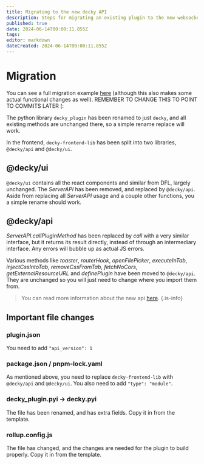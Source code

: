 ```yaml
---
title: Migrating to the new decky API
description: Steps for migrating an existing plugin to the new websocket-based system.
published: true
date: 2024-06-14T00:00:11.855Z
tags: 
editor: markdown
dateCreated: 2024-06-14T00:00:11.855Z
---
```


# Migration
You can see a full migration example [here](https://github.com/SteamDeckHomebrew/decky-plugin-template/compare/main...aa/websockets) (although this also makes some actual functional changes as well). REMEMBER TO CHANGE THIS TO POINT TO COMMITS LATER (:

The python library `decky_plugin` has been renamed to just `decky`, and all existing methods are unchanged there, so a simple rename replace will work.

In the frontend, `decky-frontend-lib` has been split into two libraries, `@decky/api` and `@decky/ui`. 

## @decky/ui

`@decky/ui` contains all the react components and similar from DFL, largely unchanged. The *ServerAPI* has been removed, and replaced by `@decky/api`. Aside from replacing all *ServerAPI* usage and a couple other functions, you a simple rename should work.

## @decky/api

*ServerAPI.callPluginMethod* has been replaced by *call* with a very similar interface, but it returns its result directly, instead of through an intermediary interface. Any errors will bubble up as actual JS errors. 

Various methods like *toaster*, *routerHook*, *openFilePicker*, *executeInTab*, *injectCssIntoTab*, *removeCssFromTab*, *fetchNoCors*, *getExternalResourceURL* and *definePlugin* have been moved to `@decky/api`. They are unchanged so you will just need to change where you import them from.

> You can read more information about the new api [here](/plugin-dev/backend-frontend-communication).
{.is-info}

## Important file changes

### plugin.json
You need to add `"api_version": 1`

### package.json / pnpm-lock.yaml
As mentioned above, you need to replace `decky-frontend-lib` with `@decky/api` and `@decky/ui`. You also need to add `"type": "module"`.

### decky_plugin.pyi → decky.pyi
The file has been renamed, and has extra fields. Copy it in from the template.

### rollup.config.js
The file has changed, and the changes are needed for the plugin to build properly. Copy it in from the template.